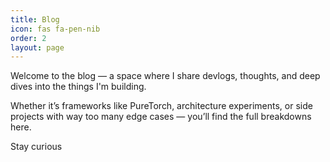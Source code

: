 ```yaml
---
title: Blog
icon: fas fa-pen-nib
order: 2
layout: page
---
```


Welcome to the blog — a space where I share devlogs, thoughts, and deep dives into the things I'm building.

Whether it’s frameworks like PureTorch, architecture experiments, or side projects with way too many edge cases — you’ll find the full breakdowns here.

Stay curious

